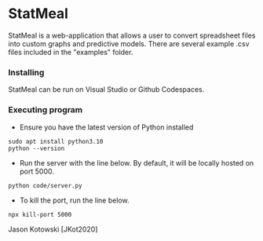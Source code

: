 # StatMeal

StatMeal is a web-application that allows a user to convert spreadsheet files into custom graphs and predictive models. There are several example .csv files included in the "examples" folder.

### Installing

StatMeal can be run on Visual Studio or Github Codespaces.

### Executing program
* Ensure you have the latest version of Python installed
```
sudo apt install python3.10
python --version
```
* Run the server with the line below. By default, it will be locally hosted on port 5000.
```
python code/server.py
```
* To kill the port, run the line below. 
```
npx kill-port 5000
```

Jason Kotowski
[JKot2020]
